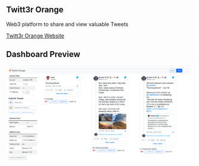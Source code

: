 ## Twitt3r Orange

Web3 platform to share and view valuable Tweets

[Twitt3r Orange Website](https://twitt3r-orange.netlify.app/)

## Dashboard Preview

<p align="center">
  <img src="TO_dashboard_page.png" alt="Twitt3r Orange Website" width="800" >
</p>
